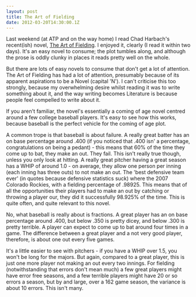 ```yaml
---
layout: post
title: The Art of Fielding
date: 2012-03-20T14:30:00.1Z
---
```


Last weekend (at ATP and on the way home) I read Chad Harbach's recent(ish) novel, [The Art of Fielding](http://www.amazon.co.uk/Art-Fielding-Chad-Harbach/dp/0007374445). I enjoyed it, clearly (I read it within two days). It's an easy novel to consume; the plot tumbles along, and although the prose is oddly clunky in places it reads pretty well on the whole.

But there are lots of easy novels to consume that don't get a lot of attention. The Art of Fielding has had a lot of attention, presumably because of its apparent aspirations to be a Novel (capital 'N'). I can't criticise this too strongly, because my overwhelming desire whilst reading it was to write something about it, and the way writing becomes Literature is because people feel compelled to write about it.

If you aren't familiar, the novel's essentially a coming of age novel centred around a few college baseball players. It's easy to see how this works, because baseball is the perfect vehicle for the coming of age plot. 

A common trope is that baseball is about failure. A really great batter has an on base percentage around .400 (if you noticed that .400 isn' a percentage, congratulations on being a pedant) - this means that 60% of the time they come up to bat, they make an out. They fail. This isn't really true though, unless you only look at hitting. A really great pitcher having a great season has a WHIP of around 1.0 - on average, they allow one person per inning (each inning has three outs) to not make an out. The 'best defensive team ever' (in quotes because defensive statistics suck) where the 2007 Colorado Rockies, with a fielding percentage of .98925. This means that of all the opportunities their players had to make an out by catching or throwing a player our, they did it successfully 98.925% of the time. This is quite often, and quite relevant to this novel.

No, what baseball is really about is fractions. A great player has an on base percentage around .400, but below .350 is pretty dicey, and below .300 is pretty terrible. A player can expect to come up to bat around four times in a game. The difference between a great player and a not very good player, therefore, is about one out every five games.

It's a little easier to see with pitchers - if you have a WHIP over 1.5, you won't be long for the majors. But again, compared to a great player, this is just one more player not making an out every two innings. For fielding (notwithstanding that errors don't mean much) a few great players might have error free seasons, and a few terrible players might have 20 or so errors a season, but by and large, over a 162 game season, the variance is about 10 errors. This isn't many.

